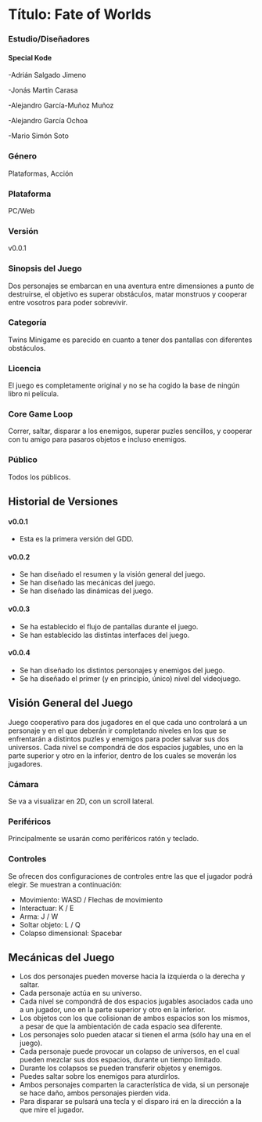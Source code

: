 # Título: Fate of Worlds
 
### Estudio/Diseñadores

#### Special Kode


-Adrián Salgado Jimeno


-Jonás Martín Carasa


-Alejandro García-Muñoz Muñoz


-Alejandro García Ochoa


-Mario Simón Soto 

### Género

Plataformas, Acción

### Plataforma

PC/Web

### Versión

v0.0.1

### Sinopsis del Juego

Dos personajes se embarcan en una aventura entre dimensiones a punto de destruirse, el objetivo es superar obstáculos, matar monstruos y cooperar entre vosotros para poder sobrevivir.

### Categoría

Twins Minigame es parecido en cuanto a tener dos pantallas con diferentes obstáculos.

### Licencia

El juego es completamente original y no se ha cogido la base de ningún libro ni película.

### Core Game Loop

Correr, saltar, disparar a los enemigos, superar puzles sencillos, y cooperar con tu amigo para pasaros objetos e incluso enemigos.

### Público

Todos los públicos.

## Historial de Versiones

#### v0.0.1

- Esta es la primera versión del GDD.

#### v0.0.2

- Se han diseñado el resumen y la visión general del juego.
- Se han diseñado las mecánicas del juego.
- Se han diseñado las dinámicas del juego.

#### v0.0.3

- Se ha establecido el flujo de pantallas durante el juego.
- Se han establecido las distintas interfaces del juego.

#### v0.0.4

- Se han diseñado los distintos personajes y enemigos del juego.
- Se ha diseñado el primer (y en principio, único) nivel del videojuego.

## Visión General del Juego

Juego cooperativo para dos jugadores en el que cada uno controlará a un personaje y en el que deberán ir completando niveles en los que se enfrentarán a distintos puzles y enemigos para poder salvar sus dos universos. Cada nivel se compondrá de dos espacios jugables, uno en la parte superior y otro en la inferior, dentro de los cuales se moverán los jugadores.

### Cámara

Se va a visualizar en 2D, con un scroll lateral.

### Periféricos

Principalmente se usarán como periféricos ratón y teclado.

### Controles

Se ofrecen dos configuraciones de controles entre las que el jugador podrá elegir. Se muestran a continuación:


- Movimiento: WASD / Flechas de movimiento
- Interactuar: K / E
- Arma: J / W
- Soltar objeto: L / Q
- Colapso dimensional: Spacebar

## Mecánicas del Juego

- Los dos personajes pueden moverse hacia la izquierda o la derecha y saltar.
- Cada personaje actúa en su universo.
- Cada nivel se compondrá de dos espacios jugables asociados cada uno a un jugador, uno en la parte superior y otro en la inferior.
- Los objetos con los que colisionan de ambos espacios son los mismos, a pesar de que la ambientación de cada espacio sea diferente.
- Los personajes solo pueden atacar si tienen el arma (sólo hay una en el juego).
- Cada personaje puede provocar un colapso de universos, en el cual pueden mezclar sus dos espacios, durante un tiempo limitado.
- Durante los colapsos se pueden transferir objetos y enemigos.
- Puedes saltar sobre los enemigos para aturdirlos.
- Ambos personajes comparten la característica de vida, si un personaje se hace daño, ambos personajes pierden vida.
- Para disparar se pulsará una tecla y el disparo irá en la dirección a la que mire el jugador.
